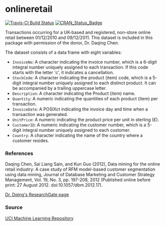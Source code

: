 # onlineretail

[![Travis-CI Build Status](https://travis-ci.org/allanvc/onlineretail.svg?branch=master)](https://travis-ci.com/allanvc/onlineretail)
[![CRAN_Status_Badge](https://www.r-pkg.org/badges/version/onlineretail)](https://cran.r-project.org/package=onlineretail)

Transactions occurring for a UK-based and registered, non-store online retail 
between 01/12/2010 and 09/12/2011. This dataset is included in this package
with permission of the donor, Dr. Daqing Chen.

The dataset consists of a data frame with eight variables:
* `InvoiceNo`: A character indicating the invoice number, which is a 6-digit integral number 
uniquely assigned to each transaction. If this code starts with the letter 'c', 
it indicates a cancellation.
* `StockCode`: A character indicating the product (item) code, which is a 5-digit integral 
number uniquely assigned to each distinct product. It can be accompanied by a trailing 
uppercase letter.
* `Description`: A character indicating the Product (item) name.
* `Quantity`: A numeric indicating the quantities of each product (item) per transaction.
* `InvoiceDate`: A POSIXct indicating the invoice day and time when a transaction was generated.
* `UnitPrice`: A numeric indicating the product price per unit in sterling (£).
* `CustomerID`: A numeric indicating the customer number, which is a 5-digit integral number 
uniquely assigned to each customer.
* `Country`: A character indicating the name of the country where a customer resides.


### References

Daqing Chen, Sai Liang Sain, and Kun Guo (2012), Data mining for the online retail 
industry: A case study of RFM model-based customer segmentation using data mining, 
Journal of Database Marketing and Customer Strategy Management, Vol. 19, No. 3, 
pp. 197-208, 2012 (Published online before print: 27 August 2012. doi:10.1057/dbm.2012.17).

[Dr. Dqing's ResearchGate page](https://www.researchgate.net/profile/Daqing-Chen)


### Source

[UCI Machine Learning Repository](https://archive.ics.uci.edu/ml/datasets/online+retail)


